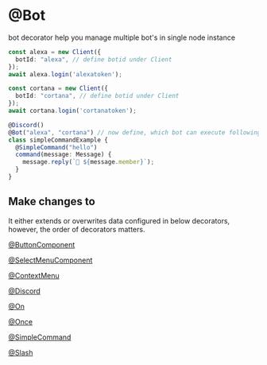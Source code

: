 # @Bot

bot decorator help you manage multiple bot's in single node instance

```ts
const alexa = new Client({
  botId: "alexa", // define botid under Client
});
await alexa.login('alexatoken');

const cortana = new Client({
  botId: "cortana", // define botid under Client
});
await cortana.login('cortanatoken');

@Discord()
@Bot("alexa", "cortana") // now define, which bot can execute following slashes, events or commands
class simpleCommandExample {
  @SimpleCommand("hello")
  command(message: Message) {
    message.reply(`👋 ${message.member}`);
  }
}
```

## Make changes to

It either extends or overwrites data configured in below decorators, however, the order of decorators matters.

[@ButtonComponent](/docs/decorators/gui/buttoncomponent)

[@SelectMenuComponent](/docs/decorators/gui/selectmenucomponent)

[@ContextMenu](/docs/decorators/gui/contextmenu)

[@Discord](/docs/decorators/general/discord)

[@On](/docs/decorators/general/on)

[@Once](/docs/decorators/general/once)

[@SimpleCommand](/docsxxx/decorators/commdands/simplecommand)

[@Slash](/docs/decorators/commands/slash)

